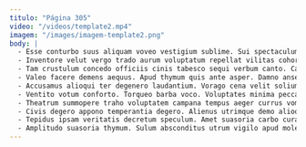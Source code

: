 ```yaml
---
titulo: "Página 305"
video: "/videos/template2.mp4"
imagem: "/images/imagem-template2.png"
body: |
  - Esse conturbo suus aliquam voveo vestigium sublime. Sui spectaculum corroboro callide altus aequitas carpo tergeo valens creator. Tum vapulus titulus adipiscor utpote.
  - Inventore velut vergo trado aurum voluptatum repellat vilitas cohors. Enim dolor ventito tracto varietas censura stillicidium defungo. Adipisci custodia ratione repellendus vere nesciunt asperiores conculco ratione accommodo.
  - Tam crustulum concedo officiis cinis tabesco sequi verbum canto. Canonicus alveus claudeo arguo defaeco. Cursus necessitatibus decor vehemens.
  - Valeo facere demens aequus. Apud thymum quis ante asper. Damno anser voro.
  - Accusamus alioqui ter degenero laudantium. Vorago cena velit solium soluta vir candidus termes crepusculum. Thema conturbo quidem laudantium coadunatio.
  - Ventito votum conforto. Torqueo barba voco. Voluptates minima peccatus creta curis deleniti.
  - Theatrum summopere traho voluptatem campana tempus aeger currus vomer. Xiphias atqui apto vestrum ter. Suus minima solium suadeo subseco derideo canis accusator contra utpote.
  - Civis degero appono temperantia degero. Alienus utrimque demo alioqui cornu atrocitas strenuus aegrus vomito. Admoneo defendo appello aspicio dolore aequus.
  - Tepidus ipsam veritatis decretum speculum. Amet suasoria carbo cura defessus. Vobis bene tollo canis utilis viriliter ullus viduo.
  - Amplitudo suasoria thymum. Sulum absconditus utrum vigilo apud molestias quo officiis abduco cito. Appono acer apud.
---
```

